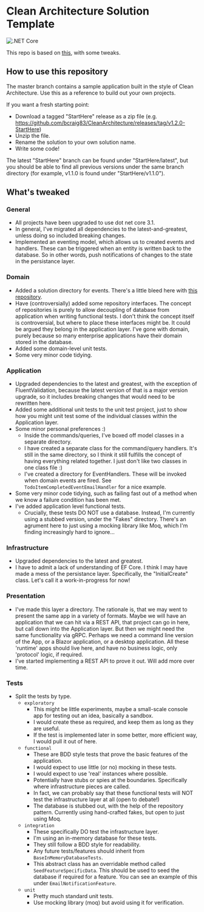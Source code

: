 # Clean Architecture Solution Template

![.NET Core](https://github.com/bcraig83/CleanArchitecture/workflows/.NET%20Core/badge.svg)

This repo is based on [this](https://github.com/jasontaylordev/CleanArchitecture), with some tweaks.

## How to use this repository

The master branch contains a sample application built in the style of Clean Architecture. Use this as a reference to build out your own projects.

If you want a fresh starting point:

- Download a tagged "StartHere" release as a zip file (e.g. https://github.com/bcraig83/CleanArchitecture/releases/tag/v1.2.0-StartHere)
- Unzip the file.
- Rename the solution to your own solution name.
- Write some code!

The latest "StartHere" branch can be found under "StartHere/latest", but you should be able to find all previous versions under the same branch directory (for example, v1.1.0 is found under "StartHere/v1.1.0").

## What's tweaked

### General

- All projects have been upgraded to use dot net core 3.1.
- In general, I've migrated all dependencies to the latest-and-greatest, unless doing so included breaking changes.
- Implemented an eventing model, which allows us to created events and handlers. These can be triggered when an entity is written back to the database. So in other words, push notifications of changes to the state in the persistance layer.

### Domain

- Added a solution directory for events. There's a little bleed here with [this repository](https://github.com/ardalis/CleanArchitecture).
- Have (controversially) added some repository interfaces. The concept of repositories is purely to allow decoupling of database from application when writing functional tests. I don't think the concept itself is controversial, but where to place these interfaces might be. It could be argued they belong in the application layer. I've gone with domain, purely because so many enterprise applications have their domain stored in the database. 
- Added some domain-level unit tests.
- Some very minor code tidying.

### Application

- Upgraded dependencies to the latest and greatest, with the exception of FluentValidation, because the latest version of that is a major version upgrade, so it includes breaking changes that would need to be rewritten here.
- Added some additional unit tests to the unit test project, just to show how you might unit test some of the individual classes within the Application layer.
- Some minor personal preferences :)
    - Inside the commands/queries, I've boxed off model classes in a separate directory.
    - I have created a separate class for the command/query handlers. It's still in the same directory, so I think it still fulfills the concept of having everything related together. I just don't like two classes in one class file :)
    - I've created a directory for EventHandlers. These will be invoked when domain events are fired. See `TodoItemCompletedEventEmailHandler` for a nice example.
- Some very minor code tidying, such as failing fast out of a method when we know a failure condition has been met.
- I've added application level functional tests.
    - Crucially, these tests DO NOT use a database. Instead, I'm currently using a stubbed version, under the "Fakes" directory. There's an agrument here to just using a mocking library like Moq, which I'm finding increasingly hard to ignore...

### Infrastructure

- Upgraded dependencies to the latest and greatest.
- I have to admit a lack of understanding of EF Core. I think I may have made a mess of the persistance layer. Specifically,  the "InitialCreate" class. Let's call it a work-in-progress for now! 

### Presentation

- I've made this layer a directory. The rationale is, that we may went to present the same app in a variety of formats. Maybe we will have an application that we can hit via a REST API, that project can go in here, but call down into the Application layer. But then we might need the same functionality via gRPC. Perhaps we need a command line version of the App, or a Blazor application, or a desktop application. All these 'runtime' apps should live here, and have no business logic, only 'protocol' logic, if required.
- I've started implementing a REST API to prove it out. Will add more over time.

### Tests

- Split the tests by type.
    - `exploratory`
        - This might be little experiments, maybe a small-scale console app for testing out an idea, basically a sandbox.
        - I would create these as required, and keep them as long as they are useful.
        - If the test is implemented later in some better, more efficient way, I would pull it out of here.
    - `functional`
        - These are BDD style tests that prove the basic features of the application.
        - I would expect to use little (or no) mocking in these tests.
        - I would expect to use 'real' instances where possible.
        - Potentially have stubs or spies at the boundaries. Specifically where infrastructure pieces are called.
        - In fact, we can probably say that these functional tests will NOT test the infrastructure layer at all (open to debate!)
        - The database is stubbed out, with the help of the repository pattern. Currently using hand-crafted fakes, but open to just using Moq.
    - `integration`
        - These specifically DO test the infrastructure layer.
        - I'm using an in-memory database for these tests.
        - They still follow a BDD style for readability.
        - Any future tests/features should inherit from `BaseInMemoryDatabaseTests`.
        - This abstract class has an overridable method called `SeedFeatureSpecificData`. This should be used to seed the database if required for a feature. You can see an example of this under `EmailNotificationFeature`.
    - `unit`
        - Pretty much standard unit tests.
        - Use mocking library (moq) but avoid using it for verification.

